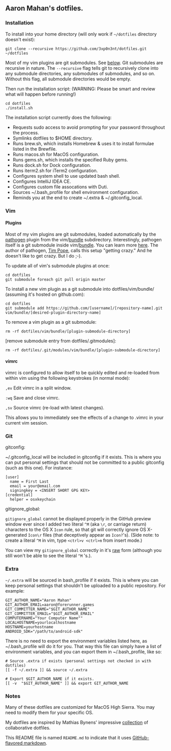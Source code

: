 ## Aaron Mahan's dotfiles.

### Installation

To install into your home directory (will only work if ```~/dotfiles``` directory doesn't exist):

```
git clone --recursive https://github.com/3xp0n3nt/dotfiles.git ~/dotfiles
```

Most of my vim plugins are git submodules. See [below](https://github.com/3xp0n3nt/dotfiles#vim). Git submodules are recursive in nature. The ```--recursive``` flag tells git to recursively clone into any submodule directories, any submodules of submodules, and so on. Without this flag, all submodule directories would be empty.

Then run the installation script:
(WARNING: Please be smart and review what will happen before running!)

```
cd dotfiles
./install.sh
```

The installation script currently does the following:

- Requests sudo access to avoid prompting for your password throughout the process.
- Symlinks dotfiles to $HOME directory.
- Runs brew.sh, which installs Homebrew & uses it to install formulae listed in the Brewfile.
- Runs macos.sh for MacOS configuration.
- Runs gems.sh, which installs the specified Ruby gems.
- Runs dock.sh for Dock configuration.
- Runs iterm2.sh for iTerm2 configuration.
- Configures system shell to use updated bash shell.
- Configures IntelliJ IDEA CE.
- Configures custom file assocations with Duti.
- Sources ~/.bash_profile for shell environment configuration.
- Reminds you at the end to create ~/.extra & ~/.gitconfig_local.

### Vim

#### Plugins

Most of my vim plugins are git submodules, loaded automatically by the [pathogen](https://github.com/tpope/vim-pathogen) plugin from the vim/[bundle](https://github.com/3xp0n3nt/dotfiles/tree/master/vim/bundle) subdirectory. Interestingly, pathogen itself is a git submodule inside vim/[bundle](https://github.com/3xp0n3nt/dotfiles/tree/master/vim/bundle). You can learn more [here](https://github.com/tpope/vim-pathogen/blob/master/README.md). The author of pathogen, [Tim Pope](http://tpo.pe), calls this setup "getting crazy." And he doesn't like to get crazy. But I do ;-).

To update all of vim's submodule plugins at once:

```
cd dotfiles
git submodule foreach git pull origin master
```

To install a new vim plugin as a git submodule into dotfiles/vim/bundle/ (assuming it's hosted on github.com):

```
cd dotfiles
git submodule add https://github.com/[username]/[repository-name].git vim/bundle/[desired-plugin-directory-name]
```

To remove a vim plugin as a git submodule:
```
rm -rf dotfiles/vim/bundle/[plugin-submodule-directory]
```
[remove submodule entry from dotfiles/.gitmodules]:
```
rm -rf dotfiles/.git/modules/vim/bundle/[plugin-submodule-directory]
```

#### vimrc

vimrc is configured to allow itself to be quickly edited and re-loaded from within vim using the following keystrokes (in normal mode):

```,ev``` Edit vimrc in a split window.

```:wq``` Save and close vimrc.

```,sv``` Source vimrc (re-load with latest changes).

This allows you to immediately see the effects of a change to .vimrc in your current vim session.

### Git

gitconfig:

~/.gitconfig_local will be included in gitconfig if it exists. This is where you can put personal settings that should not be committed to a public gitconfig (such as this one). For instance:

```
[user]
  name = First Last
  email = your@email.com
  signingkey = <INSERT SHORT GPG KEY>
[credential]
  helper = osxkeychain
```

gitignore_global:

```gitignore_global``` cannot be displayed properly in the GitHub preview window ever since I added two literal ```^M``` (aka ```\r```, or carriage return) characters to the OS X ```Icon```
rule, so that git will correctly ignore OS X-generated ```Icon\r``` files (that deceptively appear as
```Icon?```'s). (Side note: to create a literal ```^M``` in vim, type ```<ctrl>v <ctrl>m``` from insert mode.)

You can view my ```gitignore_global``` correctly in it's [raw](https://raw.github.com/3xp0n3nt/dotfiles/master/git/gitignore_global) form (although you still won't be able to see the literal ```^M``` 's.).

### Extra

```~/.extra``` will be sourced in bash_profile if it exists. This is where you can keep personal settings that shouldn't be uploaded to a public repository. For example:

```
GIT_AUTHOR_NAME="Aaron Mahan"
GIT_AUTHOR_EMAIL=aaron@forerunner.games
GIT_COMMITTER_NAME="$GIT_AUTHOR_NAME"
GIT_COMMITTER_EMAIL="$GIT_AUTHOR_EMAIL"
COMPUTERNAME="Your Computer Name""
LOCALHOSTNAME=yourlocalhostname
HOSTNAME=yourhostname
ANDROID_SDK="/path/to/android-sdk"
```

There is no need to export the environment variables listed here, as
~/.bash_profile will do it for you. That way this file can simply have a list
of environment variables, and you can export them in ~/.bash_profile, like so:

```
# Source .extra if exists (personal settings not checked in with dotfiles)
[[ -f ~/.extra ]] && source ~/.extra

# Export $GIT_AUTHOR_NAME if it exists.
[[ -v  "$GIT_AUTHOR_NAME" ]] && export GIT_AUTHOR_NAME
```

### Notes

Many of these dotfiles are customized for MacOS High Sierra. You may need to modify them for your specific OS.

My dotfiles are inspired by Mathias Bynens' impressive [collection](https://github.com/mathiasbynens/dotfiles) of collaborative dotfiles.

This README file is named ```README.md``` to indicate that it uses [GitHub-flavored markdown](http://github.github.com/github-flavored-markdown).
